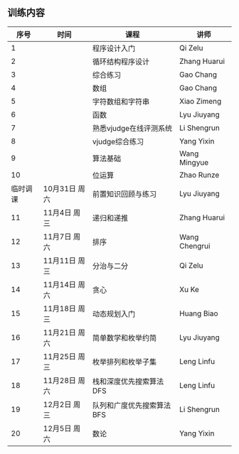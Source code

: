 ## 训练内容


| 序号  | 时间 | 课程             | 讲师             |
|----|----|----------------|----------------|
| 1  || 程序设计入门         | Qi Zelu        |
| 2  || 循环结构程序设计       | Zhang Huarui   |
| 3  || 综合练习           | Gao Chang      |
| 4  || 数组             | Gao Chang      |
| 5  ||字符数组和字符串       | Xiao Zimeng    |
| 6  || 函数             | Lyu Jiuyang    |
| 7  || 熟悉vjudge在线评测系统 | Li Shengrun    |
| 8  || vjudge综合练习     | Yang Yixin  |
| 9  || 算法基础           | Wang Mingyue   |
| 10 || 位运算            | Zhao Runze     |
| 临时调课  | 10月31日 周六|前置知识回顾与练习 |  Lyu Jiuyang    |
| 11 | 11月4日 周三|递归和递推          | Zhang Huarui   |
| 12 | 11月7日 周六|排序             | Wang Chengrui  |
| 13 | 11月11日 周三|分治与二分          | Qi Zelu        |
| 14 | 11月14日 周六|贪心             | Xu Ke          |
| 15 | 11月18日 周三|动态规划入门         | Huang Biao      |
| 16 | 11月21日 周六|简单数学和枚举约简      | Lyu Jiuyang    |
| 17 | 11月25日 周三|枚举排列和枚举子集      | Leng Linfu     |
| 18 | 11月28日 周六|栈和深度优先搜索算法DFS  | Leng Linfu     |
| 19 | 12月2日 周三|队列和广度优先搜索算法BFS | Li Shengrun    |
| 20 | 12月5日 周六|数论             | Yang Yixin     |


